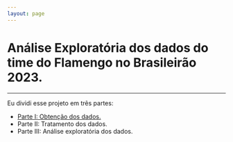 ```yaml
---
layout: page
---
```


# Análise Exploratória dos dados do time do Flamengo no Brasileirão 2023.
---
Eu dividi esse projeto em trẽs partes:
- [Parte I: Obtenção dos dados.](EDA_flamengo_part1)
- Parte II: Tratamento dos dados.
- Parte III: Análise exploratória dos dados.